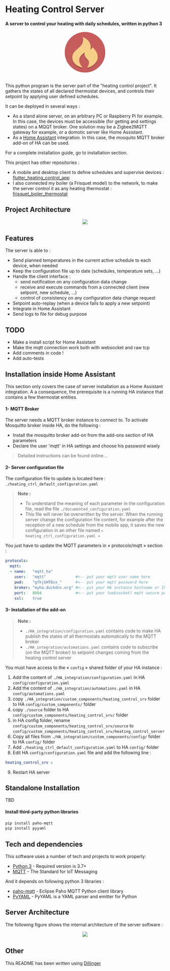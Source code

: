 # Heating Control Server
#### A server to control your heating with daily schedules, written in python 3

<p align="middle">
	<img src="doc/img/icon-default.png"/>
</p>

##

This python program is the server part of the "heating control project".
It gathers the states of all declared thermostat devices, and controls their setpoint by applying user defined schedules.

It can be deployed in several ways :
- As a stand alone server, on an arbitrary PC or Raspberry Pi for example. In this case, the devices must be accessible (for getting and settings states) on a MQQT broker. One solution may be a Zigbee2MQTT gateway for example, or a domotic server like Home Assistant.
- As a [Home Assistant] integration. In this case, the mosquito MQTT broker add-on of HA can be used.

For a complete installation guide, go to installation section.

This project has other repositories :
- A mobile and desktop client to define schedules and supervise devices : [flutter_heating_control_app]
- I also connected my boiler (a Frisquet model) to the network, to make the server control it as any heating thermostat : [frisquet_boiler_thermostat]

## Project Architecture
<p align="middle">
	<img src="doc/img/heating-ctrl-project-arch.jpg"/>
</p>

## Features
The server is able to :
- Send planned temperatures in the current active schedule to each device, when needed
- Keep the configuration file up to date (schedules, temperature sets, ...)
- Handle the client interface :
	- send notification on any configuration data change
	- receive and execute commands from a connected client (new setpoint, new schedule, ...)
	- control of consistency on any configuration data change request
- Setpoint auto-replay (when a device fails to apply a new setpoint)
- Integrate in Home Assistant
- Send logs to file for debug purpose

## TODO
- Make a install script for Home Assistant
- Make the mqtt connection work both with websocket and raw tcp
- Add comments in code !
- Add auto-tests

## Installation inside Home Assistant
This section only covers the case of server installation as a Home Assistant integration. A a consequence, the prerequisite is a running HA instance that contains a few thermostat entities.

#### 1- MQTT Broker
The server needs a MQTT broker instance to connect to. To activate Mosquitto broker inside HA, do the following :
- Install the mosquitto broker add-on from the add-ons section of HA parameters
- Declare the user 'mqtt' in HA settings and choose his password wisely
> Detailed instructions can be found online...

#### 2- Server configuration file
The configuration file to update is located here : `./heating_ctrl_default_configuration.yaml`

> **Note :**
> - To understand the meaning of each parameter in the configuration file, read the file `./documented_configuration.yaml`
> - This file will never be overwritten by the server. When the running server change the configuration file content, for example after the reception of a new schedule from the mobile app, it saves the new configuration in an other file named `« heating_ctrl_configuration.yaml »`

You just have to update the MQTT parameters in « protocols/mqtt » section :
  ```yaml
  protocols:
    mqtt:
    - name:   "mqtt_ha"
      user:   "mqtt"             #<-- put your mqtt user name here
      pwd:    "gfkjGHT8sx_"      #<-- put your mqtt password here
      broker: "myha.duckdns.org" #<-- put your HA instance hostname or IP address here
      port:   8884               #<-- put your (websocket) mqtt secure port here
      ssl:    true
  ```


#### 3- Installation of the add-on
> **Note :**
> - `./HA_integration/configuration.yaml` contains code to make HA publish the states of all thermostats automatically to the MQTT broker
> - `./HA_integration/automations.yaml` contains code to subscribe (on the MQTT broker) to setpoint changes coming from the heating control server

You must have access to the « `config` » shared folder of your HA instance :
1. Add the content of `./HA_integration/configuration.yaml` in HA `config/configuration.yaml`
2. Add the content of `./HA_integration/automations.yaml` in HA `config/automations.yaml`
3. copy `./HA_integration/custom_components/heating_control_srv` folder to HA `config/custom_components/` folder
4. copy `./source` folder to HA `config/custom_components/heating_control_srv/` folder
5. in HA config folder, rename `config/custom_components/heating_control_srv/source` to `config/custom_components/heating_control_srv/heating_control_server`
6. Copy all files from `./HA_integration/custom_components/config/` folder to HA `config/` folder
7. Add `./heating_ctrl_default_configuration.yaml` to HA `config/` folder
8. Edit HA `config/configuration.yaml` file and add the following line :
```yaml
heating_control_srv :
```
9. Restart HA server

## Standalone Installation
TBD

#### Install third-party python libraries
```sh
pip install paho-mqtt
pip install pyyaml
```

## Tech and dependencies
This software uses a number of tech and projects to work properly:
- [Python 3] - Required version is 3.7+
- [MQTT] - The Standard for IoT Messaging

And it depends on following python 3 libraries :
- [paho-mqtt] -  Eclipse Paho MQTT Python client library
- [PyYAML] - PyYAML is a YAML parser and emitter for Python


## Server Architecture
The following figure shows the internal architecture of the server software :
<p align="middle">
	<img src="doc/img/heating-ctrl-srv-arch.jpg"/>
</p>

## Other
This README has been written using [Dillinger]

[//]: # (These are reference links used in the body of this note and get stripped out when the markdown processor does its job. There is no need to format nicely because it shouldn't be seen. Thanks SO - http://stackoverflow.com/questions/4823468/store-comments-in-markdown-syntax)

  [flutter_heating_control_app]: <https://github.com/celariss/flutter_heating_control_app/>
  [frisquet_boiler_thermostat]: <https://github.com/celariss/frisquet_boiler_thermostat/>
  [python 3]: <https://www.python.org/about/>
  [mqtt]: <https://mqtt.org/>
  [home assistant]: <https://www.home-assistant.io/>
  [paho-mqtt]: <https://pypi.org/project/paho-mqtt/>
  [pyyaml]: <https://pyyaml.org/wiki/PyYAMLDocumentation>
  [dillinger]: <https://dillinger.io/>
  